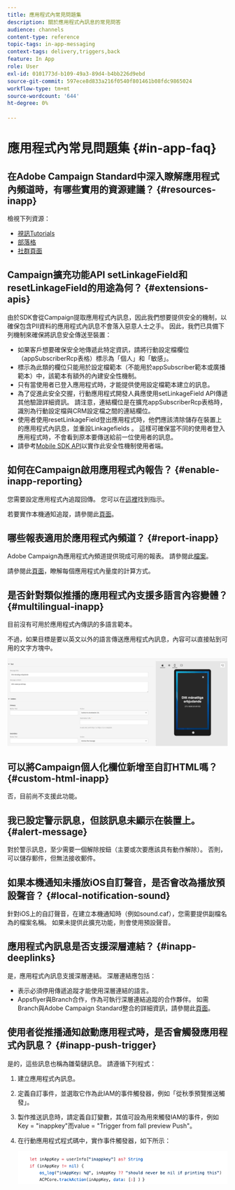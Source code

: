 ```yaml
---
title: 應用程式內常見問題集
description: 關於應用程式內訊息的常見問答
audience: channels
content-type: reference
topic-tags: in-app-messaging
context-tags: delivery,triggers,back
feature: In App
role: User
exl-id: 0101773d-b109-49a3-89d4-b4bb226d9ebd
source-git-commit: 597ece8d833a216f0540f801461b08fdc9865024
workflow-type: tm+mt
source-wordcount: '644'
ht-degree: 0%

---
```


# 應用程式內常見問題集 {#in-app-faq}

## 在Adobe Campaign Standard中深入瞭解應用程式內頻道時，有哪些實用的資源建議？ {#resources-inapp}

檢視下列資源：

* [視訊Tutorials](https://experienceleague.adobe.com/docs/campaign-standard-learn/tutorials/communication-channels/mobile/in-app/in-app-message-overview.html?lang=zh-Hant)
* [部落格](https://theblog.adobe.com/get-more-out-of-the-new-in-app-message-channel-from-adobe-campaign/)
* [社群頁面](https://experienceleaguecommunities.adobe.com/t5/adobe-campaign-standard/ct-p/adobe-campaign-standard-community)

## Campaign擴充功能API setLinkageField和resetLinkageField的用途為何？ {#extensions-apis}

由於SDK會從Campaign提取應用程式內訊息，因此我們想要提供安全的機制，以確保包含PII資料的應用程式內訊息不會落入惡意人士之手。 因此，我們已具備下列機制來確保將訊息安全傳送至裝置：

* 如果客戶想要確保安全地傳遞此特定資訊，請將行動設定檔欄位（appSubscriberRcp表格）標示為「個人」和「敏感」。
* 標示為此類的欄位只能用於設定檔範本（不能用於appSubscriber範本或廣播範本）中，該範本有額外的內建安全性機制。
* 只有當使用者已登入應用程式時，才能提供使用設定檔範本建立的訊息。
* 為了促進此安全交握，行動應用程式開發人員應使用setLinkageField API傳遞其他驗證詳細資訊。 請注意，連結欄位是在擴充appSubscriberRcp表格時，識別為行動設定檔與CRM設定檔之間的連結欄位。
* 使用者使用resetLinkageField登出應用程式時，他們應該清除儲存在裝置上的應用程式內訊息，並重設Linkagefields 。 這樣可確保當不同的使用者登入應用程式時，不會看到原本要傳送給前一位使用者的訊息。
* 請參考[Mobile SDK API](https://developer.adobe.com/client-sdks/documentation/adobe-campaign-standard/api-reference/)以實作此安全性機制使用者端。

## 如何在Campaign啟用應用程式內報告？ {#enable-inapp-reporting}

您需要設定應用程式內追蹤回傳。 您可以在[這裡](../../administration/using/configuring-rules-launch.md#inapp-tracking-postback)找到指示。

若要實作本機通知追蹤，請參閱此[頁面](../../administration/using/local-tracking.md)。

## 哪些報表適用於應用程式內頻道？ {#report-inapp}

Adobe Campaign為應用程式內頻道提供現成可用的報表。 請參閱此[檔案](../../reporting/using/in-app-report.md)。

請參閱此[頁面](../../reporting/using/indicator-calculation.md#in-app-delivery)，瞭解每個應用程式內量度的計算方式。

## 是否針對類似推播的應用程式內支援多語言內容變體？ {#multilingual-inapp}

目前沒有可用於應用程式內傳訊的多語言範本。

不過，如果目標是要以英文以外的語言傳送應用程式內訊息，內容可以直接貼到可用的文字方塊中。

![](assets/faq_inapp.png)

## 可以將Campaign個人化欄位新增至自訂HTML嗎？ {#custom-html-inapp}

否，目前尚不支援此功能。

## 我已設定警示訊息，但該訊息未顯示在裝置上。 {#alert-message}

對於警示訊息，至少需要一個解除按鈕（主要或次要應該具有動作解除）。 否則，可以儲存郵件，但無法接收郵件。

## 如果本機通知未播放iOS自訂聲音，是否會改為播放預設聲音？ {#local-notification-sound}

針對iOS上的自訂聲音，在建立本機通知時（例如sound.caf），您需要提供副檔名為的檔案名稱。 如果未提供此擴充功能，則會使用預設聲音。

## 應用程式內訊息是否支援深層連結？ {#inapp-deeplinks}

是，應用程式內訊息支援深層連結。 深層連結應包括：

* 表示必須停用傳遞追蹤才能使用深層連結的語言。
* Appsflyer與Branch合作，作為可執行深層連結追蹤的合作夥伴。 如需Branch與Adobe Campaign Standard整合的詳細資訊，請參閱此[頁面](https://help.branch.io/using-branch/docs/adobe-campaign-standard-1)。

## 使用者從推播通知啟動應用程式時，是否會觸發應用程式內訊息？ {#inapp-push-trigger}

是的，這些訊息也稱為雛菊鏈訊息。 請遵循下列程式：

1. 建立應用程式內訊息。

1. 定義自訂事件，並選取它作為此IAM的事件觸發器，例如「從秋季預覽推送觸發」。

1. 製作推送訊息時，請定義自訂變數，其值可設為用來觸發IAM的事件，例如Key = &quot;inappkey&quot;而value = &quot;Trigger from fall preview Push&quot;。

1. 在行動應用程式程式碼中，實作事件觸發器，如下所示：

   ![](assets/faq_inapp_2.png)
